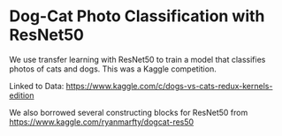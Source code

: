 # Dog-Cat Photo Classification with ResNet50

We use transfer learning with ResNet50 to train a model that classifies photos of cats and dogs. This was a Kaggle competition.

Linked to Data: https://www.kaggle.com/c/dogs-vs-cats-redux-kernels-edition

We also borrowed several constructing blocks for ResNet50 from https://www.kaggle.com/ryanmarfty/dogcat-res50
